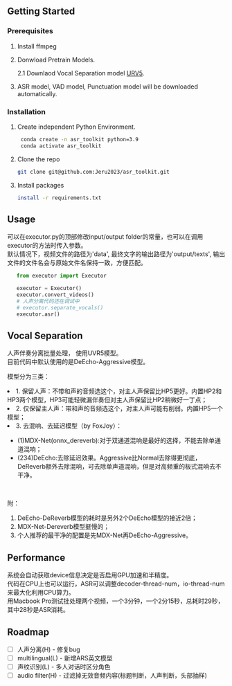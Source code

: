 <!-- GETTING STARTED -->
## Getting Started

### Prerequisites
1. Install ffmpeg
   
2. Donwload Pretrain Models.
   
   2.1 Downlaod Vocal Separation model [URV5](https://www.icloud.com.cn/iclouddrive/0bekRKDiJXboFhbfm3lM2fVbA#UVR5_Weights).

3. ASR model, VAD model, Punctuation model will be downloaded automatically.

### Installation
1. Create independent Python Environment.
   ```sh    
    conda create -n asr_toolkit python=3.9
    conda activate asr_toolkit
   ```
2. Clone the repo
   ```sh
   git clone git@github.com:Jeru2023/asr_toolkit.git
   ```
3. Install packages
   ```sh
   install -r requirements.txt
   ```
## Usage
可以在executor.py的顶部修改input/output folder的常量，也可以在调用executor的方法时传入参数。<br>
默认情况下，视频文件的路径为'data', 最终文字的输出路径为'output/texts', 输出文件的文件名会与原始文件名保持一致，方便匹配。<br>

```python
   from executor import Executor

   executor = Executor()
   executor.convert_videos()
   # 人声分离代码还在调试中
   # executor.separate_vocals()
   executor.asr()
```

## Vocal Separation
人声伴奏分离批量处理， 使用UVR5模型。 <br> 目前代码中默认使用的是DeEcho-Aggressive模型。

模型分为三类： <br>
<li>1. 保留人声：不带和声的音频选这个，对主人声保留比HP5更好。内置HP2和HP3两个模型，HP3可能轻微漏伴奏但对主人声保留比HP2稍微好一丁点； </li>
<li>2. 仅保留主人声：带和声的音频选这个，对主人声可能有削弱。内置HP5一个模型； </li>
<li>3. 去混响、去延迟模型（by FoxJoy）：</li>
   <ul>
   <li>(1)MDX-Net(onnx_dereverb):对于双通道混响是最好的选择，不能去除单通道混响；</li>
   <li>(234)DeEcho:去除延迟效果。Aggressive比Normal去除得更彻底，DeReverb额外去除混响，可去除单声道混响，但是对高频重的板式混响去不干净。</li>
   </ul>
<br>

附：<br>
1. DeEcho-DeReverb模型的耗时是另外2个DeEcho模型的接近2倍；<br>
2. MDX-Net-Dereverb模型挺慢的；<br>
3. 个人推荐的最干净的配置是先MDX-Net再DeEcho-Aggressive。<br>

## Performance
系统会自动获取device信息决定是否启用GPU加速和半精度。<br>
代码在CPU上也可以运行，ASR可以调整decoder-thread-num，io-thread-num来最大化利用CPU算力。<br>
用Macbook Pro测试批处理两个视频，一个3分钟，一个2分15秒，总耗时29秒，其中28秒是ASR消耗。

<!-- ROADMAP -->
## Roadmap

- [ ] 人声分离(H) - 修复bug
- [ ] multilingual(L) - 新增ARS英文模型
- [ ] 声纹识别(L) - 多人对话时区分角色
- [ ] audio filter(H) - 过滤掉无效音频内容(标题判断，人声判断，头部抽样)
